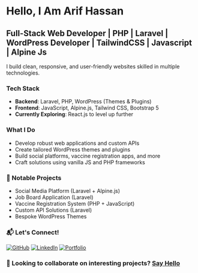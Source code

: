 # Hello, I Am Arif Hassan

## Full-Stack Web Developer | PHP | Laravel | WordPress Developer | TailwindCSS | Javascript | Alpine Js  

I build clean, responsive, and user-friendly websites skilled in multiple technologies.

### Tech Stack
- **Backend**: Laravel, PHP, WordPress (Themes & Plugins)
- **Frontend**: JavaScript, Alpine.js, Tailwind CSS, Bootstrap 5
- **Currently Exploring**: React.js to level up further

### What I Do
- Develop robust web applications and custom APIs
- Create tailored WordPress themes and plugins
- Build social platforms, vaccine registration apps, and more
- Craft solutions using vanilla JS and PHP frameworks

### 📂 Notable Projects
- Social Media Platform (Laravel + Alpine.js)
- Job Board Application (Laravel)
- Vaccine Registration System (PHP + JavaScript)
- Custom API Solutions (Laravel)
- Bespoke WordPress Themes

### 📬 Let's Connect!
[<img alt="GitHub" src="https://img.shields.io/badge/GitHub-100000?style=for-the-badge&logo=github&logoColor=white" />](https://github.com/aarifhsn)
[<img alt="LinkedIn" src="https://img.shields.io/badge/LinkedIn-0077B5?style=for-the-badge&logo=linkedin&logoColor=white" />](https://linkedin.com/in/aarifhasan)
[<img alt="Portfolio" src="https://img.shields.io/badge/Portfolio-FF5722?style=for-the-badge&logo=todoist&logoColor=white" />](https://mountaviary.com)

### 💼 Looking to collaborate on interesting projects? [Say Hello](mailto:your-aarif@mountaviary.com)
